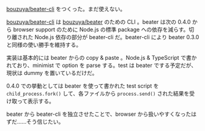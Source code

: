 [bouzuya/beater-cli][] をつくった。まだ使えない。

[bouzuya/beater-cli][] は [bouzuya/beater][] のための CLI 。beater は次の 0.4.0 から browser support のために Node.js の標準 package への依存を減らす。切り離された Node.js 依存の部分が beater-cli だ。beater-cli により beater 0.3.0 と同様の使い勝手を維持する。

実装は基本的には beater からの copy & paste 。Node.js & TypeScript で書かれており、minimist で option を parse する。test は beater でする予定だが、現状は dummy を置いているだけだ。

0.4.0 での挙動としては beater を使って書かれた test script を `child_process.fork()` して、各ファイルから `process.send()` された結果を受け取って表示する。

beater から beater-cli を独立させたことで、browser から扱いやすくなったはずだ……そう信じたい。

[bouzuya/beater-cli]: https://github.com/bouzuya/beater-cli
[bouzuya/beater]: https://github.com/bouzuya/beater
